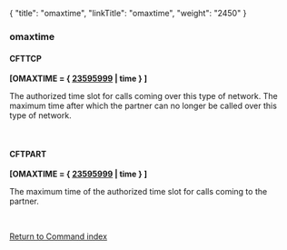 {
    "title": "omaxtime",
    "linkTitle": "omaxtime",
    "weight": "2450"
}<span id="omaxtime"></span>

### omaxtime

#### CFTTCP

****\[OMAXTIME = { <span style="text-decoration: underline;">23595999</span>
| time } \]****

The authorized time slot for calls coming over this type of network.
The maximum time after which the partner can no longer be called over
this type of network.

 

#### CFTPART

****\[OMAXTIME = { <span style="text-decoration: underline;">23595999</span>
| time } \]****

The maximum time of the authorized time
slot for calls coming to the partner.

 

[Return to Command index](../../)
